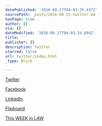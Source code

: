 ```yaml
---
datePublished: '2016-08-27T04:03:35.437Z'
sourcePath: _posts/2016-08-25-twitter.md
hasPage: true
author: []
via: {}
dateModified: '2016-08-27T04:03:34.894Z'
title: ''
publisher: {}
description: Twitter
starred: false
url: twitter/index.html
_type: Blurb

---
```

[Twitter][0]

[Facebook][1]

[LinkedIn][2]

[Flipboard][3]

[This WEEK in LAW][4]

[0]: http://twitter.com/dhowell "Twitter"
[1]: http://facebook.com/denisehowell "Facebook"
[2]: https://www.linkedin.com/in/denisehowell "LinkedIn"
[3]: https://flipboard.com/@dhowell "Flipboard"
[4]: http://twit.tv/twil "TWiL"